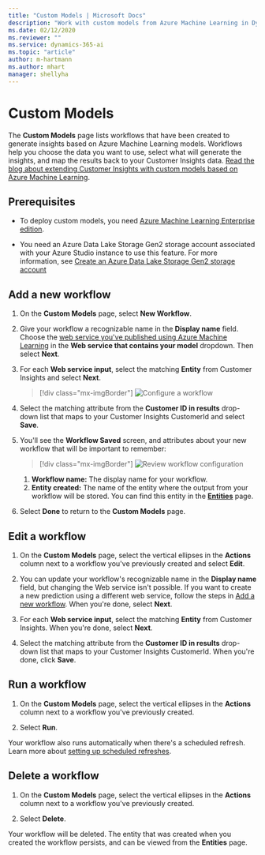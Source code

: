 ```yaml
---
title: "Custom Models | Microsoft Docs"
description: "Work with custom models from Azure Machine Learning in Dynamics 365 Customer Insights."
ms.date: 02/12/2020
ms.reviewer: ""
ms.service: dynamics-365-ai
ms.topic: "article"
author: m-hartmann
ms.author: mhart
manager: shellyha
---
```


# Custom Models

The **Custom Models** page lists workflows that have been created to generate insights based on Azure Machine Learning models. Workflows help you choose the data you want to use, select what will generate the insights, and map the results back to your Customer Insights data. [Read the blog about extending Customer Insights with custom models based on Azure Machine Learning](https://cloudblogs.microsoft.com/dynamics365/it/2019/10/04/extending-dynamics-365-customer-insights-with-azure-ml-based-custom-models/).

## Prerequisites

- To deploy custom models, you need [Azure Machine Learning Enterprise edition](https://azure.microsoft.com/pricing/details/machine-learning/).

- You need an Azure Data Lake Storage Gen2 storage account associated with your Azure Studio instance to use this feature. For more information, see [Create an Azure Data Lake Storage Gen2 storage account](https://docs.microsoft.com/azure/storage/blobs/data-lake-storage-quickstart-create-account)

## Add a new workflow

1. On the **Custom Models** page, select **New Workflow**.

2. Give your workflow a recognizable name in the **Display name** field. Choose the [web service you've published using Azure Machine Learning](https://docs.microsoft.com/azure/machine-learning/studio/publish-a-machine-learning-web-service#deploy-it-as-a-new-web-service) in the **Web service that contains your model** dropdown. Then select **Next**.

3. For each **Web service input**, select the matching **Entity** from Customer Insights and select **Next**.

   > [!div class="mx-imgBorder"]
   > ![Configure a workflow](media/intelligence-screen2.png "Configure a workflow")

4. Select the matching attribute from the **Customer ID in results** drop-down list that maps to your Customer Insights CustomerId and select **Save**.

5. You'll see the **Workflow Saved** screen, and attributes about your new workflow that will be important to remember:

   > [!div class="mx-imgBorder"]
   > ![Review workflow configuration](media/intelligence-screen4.png "Review workflow configuration")

   1. **Workflow name:** The display name for your workflow.
   2. **Entity created:** The name of the entity where the output from your workflow will be stored. You can find this entity in the **[Entities](pm-entities.md)** page.

6. Select **Done** to return to the **Custom Models** page.

## Edit a workflow

1. On the **Custom Models** page, select the vertical ellipses in the **Actions** column next to a workflow you've previously created and select **Edit**.

2. You can update your workflow's recognizable name in the **Display name** field, but changing the Web service isn't possible. If you want to create a new prediction using a different web service, follow the steps in [Add a new workflow](#add-a-new-workflow). When you're done, select **Next**.

3. For each **Web service input**, select the matching **Entity** from Customer Insights.  When you're done, select **Next**.

4. Select the matching attribute from the **Customer ID in results** drop-down list that maps to your Customer Insights CustomerId.  When you're done, click **Save**.

## Run a workflow

1. On the **Custom Models** page, select the vertical ellipses in the **Actions** column next to a workflow you've previously created.

2. Select **Run**.

Your workflow also runs automatically when there's a scheduled refresh. Learn more about [setting up scheduled refreshes](pm-settings.md#schedule-tab).

## Delete a workflow

1. On the **Custom Models** page, select the vertical ellipses in the **Actions** column next to a workflow you've previously created.

2. Select **Delete**.

Your workflow will be deleted. The entity that was created when you created the workflow persists, and can be viewed from the **Entities** page.
